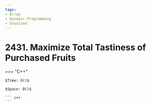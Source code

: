 ```yaml
---
tags:
- Array
- Dynamic Programming
- Unsolved
---
```



# 2431. Maximize Total Tastiness of Purchased Fruits

=== "C++"

    $Time: O()$

    $Space: O()$

    ``` c++
    ```